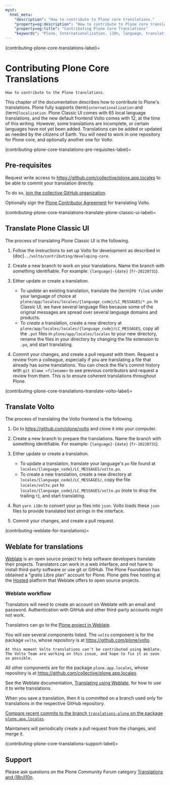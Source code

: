 ```yaml
---
myst:
  html_meta:
    "description": "How to contribute to Plone core translations."
    "property=og:description": "How to contribute to Plone core translations."
    "property=og:title": "Contributing Plone Core Translations"
    "keywords": "Plone, Internationalization, i18n, language, translation, localization"
---
```


(contributing-plone-core-translations-label)=

# Contributing Plone Core Translations

```{admonition} Description
How to contribute to the Plone translations.
```

This chapter of the documentation describes how to contribute to Plone's translations.
Plone fully supports {term}`internationalization` and {term}`localization`.
Plone Classic UI comes with 65 local language translations, and the new default frontend Volto comes with 12, at the time of this writing.
However, some translations are incomplete, or certain languages have not yet been added.
Translations can be added or updated as needed by the citizens of Earth.
You will need to work in one repository for Plone core, and optionally another one for Volto.


(contributing-plone-core-translations-pre-requisites-label)=

## Pre-requisites

Request write access to https://github.com/collective/plone.app.locales to be able to commit your translation directly.

To do so, [join the collective GitHub organization](https://collective.github.io/).

Optionally sign the [Plone Contributor Agreement](https://plone.org/foundation/contributors-agreement) for translating Volto.


(contributing-plone-core-translations-translate-plone-classic-ui-label)=

## Translate Plone Classic UI

The process of translating Plone Classic UI is the following.

1.  Follow the instructions to set up Volto for development as described in {doc}`../volto/contributing/developing-core`.

2.  Create a new branch to work on your translations.
    Name the branch with something identifiable.
    For example: `{language}-{date}` (`fr-20220731`).

3.  Either update or create a translation.

    -   To _update_ an existing translation, translate the {term}`PO file`s under your language of choice at `plone/app/locales/locales/{language_code}/LC_MESSAGES/*.po`.
    In Classic UI, we have several language files because some of the original messages are spread over several language domains and products.
    -   To _create_ a translation, create a new directory at `plone/app/locales/locales/{language_code}/LC_MESSAGES`, copy all the `.pot` files in `plone/app/locales/locales` to your new directory, rename the files in your directory by changing the file extension to `.po`, and start translating.

4.  Commit your changes, and create a pull request with them.
    Request a review from a colleague, especially if you are translating a file that already has some translations.
    You can check the file's commit history with `git blame <filename>` to see previous contributors and request a review from them.
    This is to ensure coherent translations throughout Plone.


(contributing-plone-core-translations-translate-volto-label)=

## Translate Volto

The process of translating the Volto frontend is the following.

1.  Go to https://github.com/plone/volto and clone it into your computer.

2.  Create a new branch to prepare the translations.
    Name the branch with something identifiable.
    For example: `{language}-{date}` (`fr-20220731`).

3.  Either update or create a translation.

    -  To update a translation, translate your language's `po` file found at `locales/{language_code}/LC_MESSAGES/volto.po`.
    -  To create a new translation, create a new directory at `locales/{language_code}/LC_MESSAGES/`, copy the file `locales/volto.pot` to `locales/{language_code}/LC_MESSAGES/volto.po` (note to drop the trailing `t`), and start translating.

4. Run `yarn i18n` to convert your `po` files into `json`.
   Volto loads these `json` files to provide translated text strings in the interface.

5. Commit your changes, and create a pull request.

(contributing-weblate-for-translations)=

## Weblate for translations

[Weblate](https://weblate.org/en/) is an open source project to help software developers translate their projects.
Translators can work in a web interface, and not have to install third-party software or use git or GitHub.
The Plone Foundation has obtained a "gratis Libre plan" account for Plone.
Plone gets free hosting at the [Hosted](https://hosted.weblate.org/) platform that Weblate offers to open source projects.


### Weblate workflow

Translators will need to create an account on Weblate with an email and password.
Authentication with GitHub and other third-party accounts might not work.

Translators can go to the [Plone project in Weblate](https://hosted.weblate.org/projects/plone/).

You will see several components listed.
The `volto` component is for the package `volto`, whose repository is at https://github.com/plone/volto.

```{note}
At this moment Volto translations can't be contributed using Weblate.
The Volto Team are working on this issue, and hope to fix it as soon as possible.
```

All other components are for the package `plone.app.locales`, whose repository is at https://github.com/collective/plone.app.locales.

See the Weblate documentation, [Translating using Weblate](https://docs.weblate.org/en/latest/user/translating.html), for how to use it to write translations.

When you save a translation, then it is committed on a branch used only for translations in the respective GitHub repository.

[Compare recent commits to the branch `translations-plone` on the package `plone.app.locales`](https://github.com/collective/plone.app.locales/compare/master...translations-plone).

Maintainers will periodically create a pull request from the changes, and merge it.


(contributing-plone-core-translations-support-label)=

## Support

Please ask questions on the Plone Community Forum category [Translations and i18n/l10n](https://community.plone.org/c/development/i18nl10n/42).
